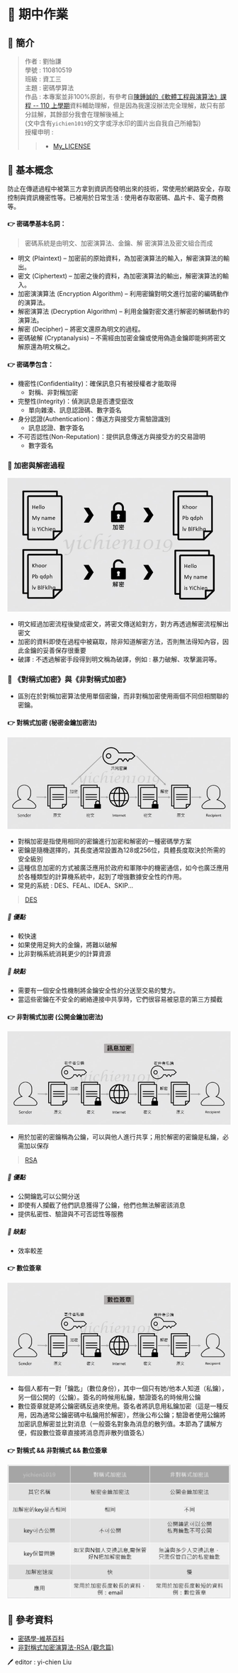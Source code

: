 # 📝 期中作業
## 📖 簡介
>作者 : 劉怡謙<br>
>學號 : 110810519<br>
>班級 : 資工三<br>
>主題 : 密碼學算法 <br>
>作品 : 本專案並非100%原創，有參考自[陳鍾誠的《軟體工程與演算法》課程 -- 110 上學期](https://gitlab.com/ccc110/sa/-/tree/master/alg/14-cryptography)資料輔助理解，但是因為我還沒辦法完全理解，故只有部分註解，其餘部分我會在理解後補上<br>
(文中含有`yichien1019`的文字或浮水印的圖片出自我自己所繪製)<br>
>授權申明 : 
>>* [My_LICENSE](LICENSE.md)

## 📖 基本概念
防止在傳遞過程中被第三方拿到資訊而發明出來的技術，常使用於網路安全，存取控制與資訊機密性等。已被用於日常生活 : 使用者存取密碼、晶片卡、電子商務等。
#### 👉 密碼學基本名詞：
> 密碼系統是由明文、加密演算法、金鑰、解
密演算法及密文組合而成
* 明文 (Plaintext) – 加密前的原始資料，為加密演算法的輸入，解密演算法的輸出。
* 密文 (Ciphertext) – 加密之後的資料，為加密演算法的輸出，解密演算法的輸入。
* 加密演演算法 (Encryption Algorithm) – 利用密鑰對明文進行加密的編碼動作的演算法。
* 解密演算法 (Decryption Algorithm) – 利用金鑰對密文進行解密的解碼動作的演算法。
* 解密 (Decipher) – 將密文還原為明文的過程。
* 密碼破解 (Cryptanalysis) – 不需經由加密金鑰或使用偽造金鑰即能夠將密文解原還為明文稱之。
#### 👉 密碼學包含：
* 機密性(Confidentiality)：確保訊息只有被授權者才能取得
    * 對稱、非對稱加密
* 完整性(Integrity)：偵測訊息是否遭受竄改
    * 單向雜湊、訊息認證碼、數字簽名
* 身分認證(Authentication)：傳送方與接受方需驗證識別
    * 訊息認證、數字簽名
* 不可否認性(Non-Reputation)：提供訊息傳送方與接受方的交易證明
    * 數字簽名
### 🔖 加密與解密過程
![](pic/示意圖.JPG)
* 明文經過加密流程後變成密文，將密文傳送給對方，對方再透過解密流程解出密文
* 加密的資料即使在過程中被竊取，除非知道解密方法，否則無法得知內容，因此金鑰的妥善保存很重要
* 破譯 : 不透過解密手段得到明文稱為破譯，例如 : 暴力破解、攻擊漏洞等。

### 🔖 《對稱式加密》與《非對稱式加密》
* 區別在於對稱加密算法使用單個密鑰，而非對稱加密使用兩個不同但相關聯的密鑰。
#### 👉 對稱式加密 (秘密金鑰加密法)
![](pic/對稱式.JPG)
* 對稱加密是指使用相同的密鑰進行加密和解密的一種密碼學方案
* 密鑰是隨機選擇的，其長度通常設置為128或256位，具體長度取決於所需的安全級別
* 這種信息加密的方式被廣泛應用於政府和軍隊中的機密通信，如今也廣泛應用於各種類型的計算機系統中，起到了增強數據安全性的作用。
* 常見的系統 : DES、FEAL、IDEA、SKIP...
> [DES](DES.md)
##### 📍 優點
* 較快速
* 如果使用足夠大的金鑰，將難以破解
* 比非對稱系統消耗更少的計算資源
##### 📍 缺點
* 需要有一個安全性機制將金鑰安全性的分送至交易的雙方。
* 當這些密鑰在不安全的網絡連接中共享時，它們很容易被惡意的第三方攔截

#### 👉 非對稱式加密 (公開金鑰加密法)
![](pic/訊息加密.JPG)
* 用於加密的密鑰稱為公鑰，可以與他人進行共享；用於解密的密鑰是私鑰，必需加以保存
> [RSA](RSA.md)
##### 📍 優點
* 公開鑰匙可以公開分送
* 即使有人攔截了他們訊息獲得了公鑰，他們也無法解密該消息
* 提供私密性、驗證與不可否認性等服務
##### 📍 缺點
* 效率較差

#### 👉 數位簽章
![](pic/數位簽章.JPG)
* 每個人都有一對「鑰匙」（數位身份），其中一個只有她/他本人知道（私鑰），另一個公開的（公鑰）。簽名的時候用私鑰，驗證簽名的時候用公鑰
* 數位簽章就是將公鑰密碼反過來使用。簽名者將訊息用私鑰加密（這是一種反用，因為通常公鑰密碼中私鑰用於解密），然後公布公鑰；驗證者使用公鑰將加密訊息解密並比對消息（一般簽名對象為消息的散列值。本節為了講解方便，假設數位簽章直接將消息而非散列值簽名）

#### 👉 對稱式 && 非對稱式 && 數位簽章
![](pic/比較圖.JPG)

## 📖 參考資料
* [密碼學-維基百科](https://zh.wikipedia.org/wiki/%E5%AF%86%E7%A0%81%E5%AD%A6)
* [非對稱式加密演算法-RSA (觀念篇)](https://ithelp.ithome.com.tw/articles/10250721)


🖊️ editor : yi-chien Liu